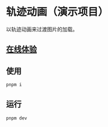 # 轨迹动画（演示项目）

以轨迹动画来过渡图片的加载。

## [在线体验](https://lishaobos.github.io/demo-outline-animation)

## 使用

```js
pnpm i
```

## 运行
```js
pnpm dev
```